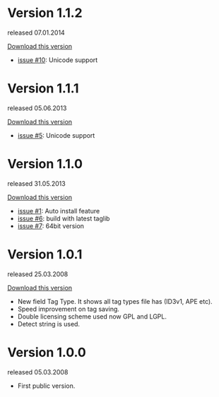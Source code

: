 # Version 1.1.2 #
released 07.01.2014

[Download this version](http://code.google.com/p/wdxtaglib/downloads/detail?name=wdx_WDXTagLib_1.1.2.zip)

  * [issue #10](https://code.google.com/p/wdxtaglib/issues/detail?id=#10): Unicode support

# Version 1.1.1 #
released 05.06.2013

[Download this version](http://code.google.com/p/wdxtaglib/downloads/detail?name=wdx_WDXTagLib_1.1.1.zip)

  * [issue #5](https://code.google.com/p/wdxtaglib/issues/detail?id=#5): Unicode support

# Version 1.1.0 #
released 31.05.2013

[Download this version](http://code.google.com/p/wdxtaglib/downloads/detail?name=wdx_WDXTagLib_1.1.0.zip)

  * [issue #1](https://code.google.com/p/wdxtaglib/issues/detail?id=#1): Auto install feature
  * [issue #6](https://code.google.com/p/wdxtaglib/issues/detail?id=#6): build with latest taglib
  * [issue #7](https://code.google.com/p/wdxtaglib/issues/detail?id=#7): 64bit version

# Version 1.0.1 #
released 25.03.2008

[Download this version](http://code.google.com/p/wdxtaglib/downloads/detail?name=wdx_WDXTagLib_101.zip)

  * New field Tag Type. It shows all tag types file has (ID3v1, APE etc).
  * Speed improvement on tag saving.
  * Double licensing scheme used now GPL and LGPL.
  * Detect string is used.

# Version 1.0.0 #
released 05.03.2008
  * First public version.